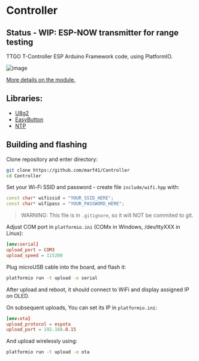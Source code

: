 # Controller

## Status - WIP: ESP-NOW transmitter for range testing

TTGO T-Controller ESP Arduino Framework code, using PlatformIO.

![image](https://github.com/marf41/Controller/images/pinout.jpg)

[More details on the module.](https://p3dt.net/post/2019/07/22/ttgo-t-controller.html)

## Libraries:

 - [U8g2](https://github.com/olikraus/u8g2.git)
 - [EasyButton](https://github.com/evert-arias/EasyButton.git)
 - [NTP](https://github.com/sstaub/NTP.git)


## Building and flashing

Clone repository and enter directory:

```sh
git clone https://github.com/marf41/Controller
cd Controller
```

Set your Wi-Fi SSID and password - create file `include/wifi.hpp` with:

```hpp
const char* wifissid = "YOUR_SSID_HERE";
const char* wifipass = "YOUR_PASSWORD_HERE";
```

> WARNING: This file is in `.gitignore`, so it will NOT be commited to git.

Adjust COM port in `platformio.ini` (COMx in Windows, /dev/ttyXXX in Linux):

```conf
[env:serial]
upload_port = COM3
upload_speed = 115200
```

Plug microUSB cable into the board, and flash it:

```sh
platformio run -t upload -e serial
```

After upload and reboot, it should connect to WiFi and display assigned IP on OLED.

On subsequent uploads, You can set its IP in `platformio.ini`:


```conf
[env:ota]
upload_protocol = espota
upload_port = 192.168.0.15
```

And upload wirelessly using:

```sh
platformio run -t upload -e ota
```
